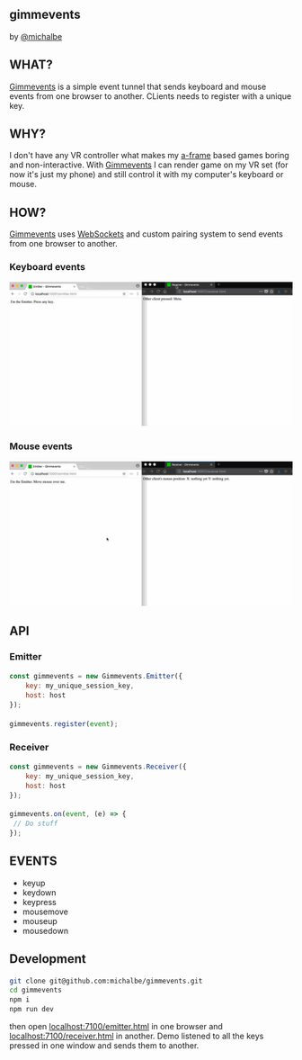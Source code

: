 gimmevents
---
by [@michalbe](http://github.com/michalbe)

## WHAT?
[Gimmevents](https://github.com/michalbe/gimmevents) is a simple event tunnel that sends keyboard and mouse events from one browser to another. CLients needs to register with a unique key.

## WHY?
I don't have any VR controller what makes my [a-frame](https://github.com/aframevr/aframe) based games boring and non-interactive. With [Gimmevents](https://github.com/michalbe/gimmevents) I can render game on my VR set (for now it's just my phone) and still control it with my computer's keyboard or mouse.

## HOW?
[Gimmevents](https://github.com/michalbe/gimmevents) uses [WebSockets](https://developer.mozilla.org/en-US/docs/Web/API/WebSockets_API) and custom pairing system to send events from one browser to another.

### Keyboard events
![gimmevents-keyboard.gif](gimmevents-keyboard.gif)

### Mouse events
![gimmevents-mouse.gif](gimmevents-mouse.gif)

## API
### Emitter
```javascript
const gimmevents = new Gimmevents.Emitter({
	key: my_unique_session_key,
	host: host
});

gimmevents.register(event);
```

### Receiver
```javascript
const gimmevents = new Gimmevents.Receiver({
	key: my_unique_session_key,
	host: host
});

gimmevents.on(event, (e) => {
 // Do stuff
});
```

## EVENTS
  - keyup
  - keydown
  - keypress
  - mousemove
  - mouseup
  - mousedown

## Development

```bash
git clone git@github.com:michalbe/gimmevents.git
cd gimmevents
npm i
npm run dev
```

then open [localhost:7100/emitter.html](http://localhost:7100/emitter.html) in one browser and [localhost:7100/receiver.html](http://localhost:7100/receiver.html) in another. Demo listened to all the keys pressed in one window and sends them to another.
